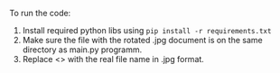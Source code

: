To run the code:
1. Install required python libs using `pip install -r requirements.txt`
2. Make sure the file with the rotated .jpg document is on the same directory as main.py programm.
3. Replace <<Write here input file name>> with the real file name in .jpg format.
